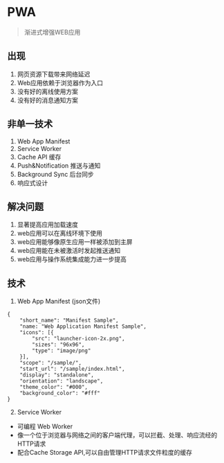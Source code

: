 # PWA
> 渐进式增强WEB应用

## 出现
1. 网页资源下载带来网络延迟
2. Web应用依赖于浏览器作为入口
3. 没有好的离线使用方案
4. 没有好的消息通知方案 

## 非单一技术
1. Web App Manifest
2. Service Worker
3. Cache API 缓存
4. Push&Notification 推送与通知
5. Background Sync 后台同步
6. 响应式设计

## 解决问题
1. 显著提高应用加载速度
2. web应用可以在离线环境下使用
3. web应用能够像原生应用一样被添加到主屏
4. web应用能在未被激活时发起推送通知
5. web应用与操作系统集成能力进一步提高


## 技术
1. Web App Manifest (json文件)
```
{
	"short_name": "Manifest Sample",
	"name: "Web Application Manifest Sample",
	"icons": [{
		"src": "launcher-icon-2x.png",
		"sizes": "96x96",
		"type": "image/png"
	}],
	"scope": "/sample/",
	"start_url": "/sample/index.html",
	"display": "standalone",
	"orientation": "landscape",
	"theme_color": "#000",
	"background_color": "#fff"	
}
```

2. Service Worker
- 可编程 Web Worker
- 像一个位于浏览器与网络之间的客户端代理，可以拦截、处理、响应流经的HTTP请求
- 配合Cache Storage API,可以自由管理HTTP请求文件粒度的缓存
 